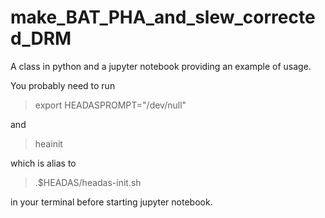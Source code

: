 # make_BAT_PHA_and_slew_corrected_DRM
A class in python and a jupyter notebook providing an example of usage.

You probably need to run 

> export HEADASPROMPT="/dev/null"

and

> heainit

which is alias to 

> .$HEADAS/headas-init.sh

in your terminal before starting jupyter notebook.
